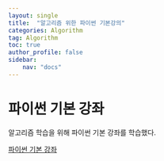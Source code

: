 ```yaml
---
layout: single
title:  "알고리즘 위한 파이썬 기본강의"
categories: Algorithm
tag: Algorithm
toc: true
author_profile: false
sidebar:
    nav: "docs"
---
```



# 파이썬 기본 강좌

알고리즘 학습을 위해 파이썬 기본 강좌를 학습했다.


[파이썬 기본 강좌](https://www.youtube.com/watch?v=kWiCuklohdY)
